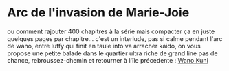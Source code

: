 # Arc de l'invasion de Marie-Joie

ou comment rajouter 400 chapitres à la série mais compacter ça en juste quelques pages par chapitre...
c'est un interlude, pas si calme pendant l'arc de wano, entre luffy qui finit en taule into va arracher kaido, on vous propose une petite balade dans le quartier ultra riche de grand line
pas de chance, rebroussez-chemin et retourner à l'île précedente : 
[Wano Kuni](https://github.com/Enlawn/TP2---labyrinth/blob/main/wa_no_kuni.md)
